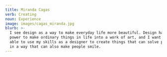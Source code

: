 ```yaml
---
title: Miranda Cagas
verb: Creating
noun: Experience
image: images/cagas_miranda.jpg
blurb: >-
  I see design as a way to make everyday life more beautiful. Design has the
  power to make ordinary things in life into a work of art, and I want to be
  able to use my skills as a designer to create things that can solve problems
  in a way that can also make people smile.
---
```

